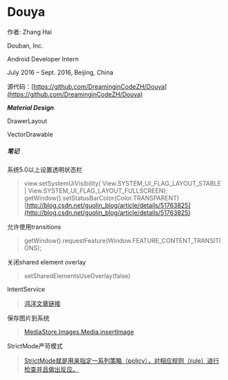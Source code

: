 # Douya
作者:
Zhang Hai

Douban, Inc.

Android Developer Intern

July 2016 – Sept. 2016, Beijing, China 
	
源代码：[https://github.com/DreaminginCodeZH/Douya](https://github.com/DreaminginCodeZH/Douya)	

***Material Design***

DrawerLayout

VectorDrawable

##### 笔记
系统5.0以上设置透明状态栏
> 
> view.setSystemUiVisibility(
                    View.SYSTEM_UI_FLAG_LAYOUT_STABLE | View.SYSTEM_UI_FLAG_LAYOUT_FULLSCREEN);
getWindow().setStatusBarColor(Color.TRANSPARENT)
[http://blog.csdn.net/guolin_blog/article/details/51763825](http://blog.csdn.net/guolin_blog/article/details/51763825)

允许使用transitions  
> getWindow().requestFeature(Window.FEATURE_CONTENT_TRANSITIONS); 

关闭shared element overlay
>setSharedElementsUseOverlay(false)

IntentService
>[鸿洋文章链接](http://blog.csdn.net/lmj623565791/article/details/47143563)

保存图片到系统
>[MediaStore.Images.Media.insertImage](http://blog.csdn.net/t12x3456/article/details/9099209)

StrictMode严苛模式
>[StrictMode就是用来指定一系列策略（policy），对相应规则（rule）进行检查并且做出反应。](https://www.jianshu.com/p/113b9c54b5d1)